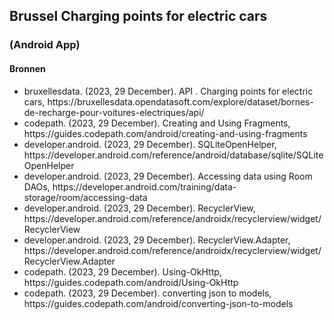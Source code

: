 <h2>Brussel Charging points for electric cars</h2>
<h3>(Android App)</h3>
<h4>Bronnen</h4>
<ul>
<li>bruxellesdata. (2023, 29 December). API . Charging points for electric cars, https://bruxellesdata.opendatasoft.com/explore/dataset/bornes-de-recharge-pour-voitures-electriques/api/</li>
<li>codepath. (2023, 29 December). Creating and Using Fragments, https://guides.codepath.com/android/creating-and-using-fragments</li>
<li>developer.android. (2023, 29 December). SQLiteOpenHelper, https://developer.android.com/reference/android/database/sqlite/SQLiteOpenHelper</li>
<li>developer.android. (2023, 29 December). Accessing data using Room DAOs, https://developer.android.com/training/data-storage/room/accessing-data</li>
<li>developer.android. (2023, 29 December). RecyclerView, https://developer.android.com/reference/androidx/recyclerview/widget/RecyclerView</li>
<li>developer.android. (2023, 29 December). RecyclerView.Adapter, https://developer.android.com/reference/androidx/recyclerview/widget/RecyclerView.Adapter</li>
<li>codepath. (2023, 29 December). Using-OkHttp, https://guides.codepath.com/android/Using-OkHttp</li>
<li>codepath. (2023, 29 December). converting json to models, https://guides.codepath.com/android/converting-json-to-models</li>
</ul>
